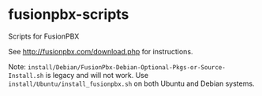 # fusionpbx-scripts
Scripts for FusionPBX

See http://fusionpbx.com/download.php for instructions.


Note:
`install/Debian/FusionPbx-Debian-Optional-Pkgs-or-Source-Install.sh` is legacy and will not work. 
Use `install/Ubuntu/install_fusionpbx.sh` on both Ubuntu and Debian systems.
